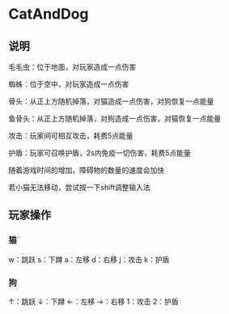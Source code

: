 # CatAndDog
## 说明
毛毛虫：位于地面，对玩家造成一点伤害

蜘蛛：位于空中，对玩家造成一点伤害

骨头：从正上方随机掉落，对猫造成一点伤害，对狗恢复一点能量

鱼骨头：从正上方随机掉落，对狗造成一点伤害，对猫恢复一点能量

攻击：玩家间可相互攻击，耗费5点能量

护盾：玩家可召唤护盾，2s内免疫一切伤害，耗费5点能量

随着游戏时间的增加，障碍物的数量的速度会加快

若小猫无法移动，尝试按一下shift调整输入法
## 玩家操作
### 猫
w：跳跃
s：下蹲
a：左移
d：右移
j：攻击
k：护盾
### 狗
&uarr;：跳跃
&darr;：下蹲
&larr;：左移
&rarr;：右移
1：攻击
2：护盾